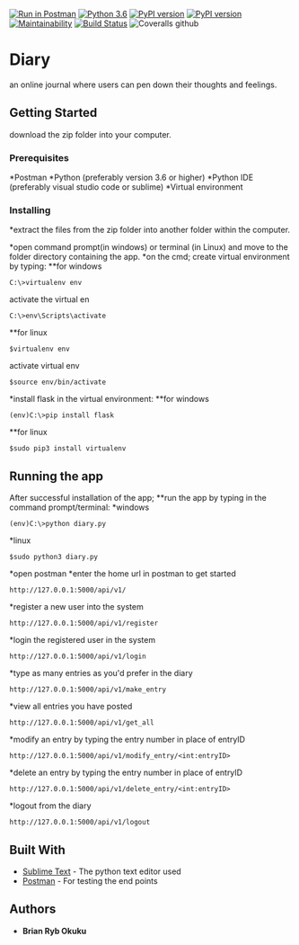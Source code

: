 [![Run in Postman](https://run.pstmn.io/button.svg)](https://app.getpostman.com/run-collection/337dee8ee33f349ab94d)
[![Python 3.6](https://img.shields.io/badge/python-3.6-blue.svg)](https://www.python.org/downloads/release/python-360/)
[![PyPI version](https://badge.fury.io/py/postman.svg)](https://badge.fury.io/py/postman)
[![PyPI version](https://badge.fury.io/py/sublime.svg)](https://badge.fury.io/py/sublime)
[![Maintainability](https://api.codeclimate.com/v1/badges/622cfadf6b42f5843d83/maintainability)](https://codeclimate.com/github/C3real-kill3r/Diary/maintainability)
[![Build Status](https://travis-ci.org/C3real-kill3r/Diary.svg?branch=challenge2)](https://travis-ci.org/C3real-kill3r/Diary)
![Coveralls github](https://img.shields.io/coveralls/github/jekyll/jekyll.svg)
# Diary

an online journal where users can pen down their thoughts and feelings.
## Getting Started

download the zip folder into your computer.

### Prerequisites

*Postman
*Python (preferably version 3.6 or higher)
*Python IDE (preferably visual studio code or sublime)
*Virtual environment

### Installing
*extract the files from the zip folder into another folder within the computer.

*open command prompt(in windows) or terminal (in Linux) and move to the folder directory containing the app.
*on the cmd; create virtual environment by typing:
**for windows
```
C:\>virtualenv env
```
activate the virtual en 
```
C:\>env\Scripts\activate
```

**for linux
```
$virtualenv env
```
activate virtual env
```
$source env/bin/activate
```
*install flask in the virtual environment:
**for windows
```
(env)C:\>pip install flask
```
**for linux
```
$sudo pip3 install virtualenv
```

## Running the app

After successful installation of the app;
**run the app by typing in the command prompt/terminal:
*windows
```
(env)C:\>python diary.py 
```
*linux
```
$sudo python3 diary.py
```
*open postman
*enter the home url in postman to get started
```
http://127.0.0.1:5000/api/v1/
```
*register a new user into the system
```
http://127.0.0.1:5000/api/v1/register
```
*login the registered user in the system
```
http://127.0.0.1:5000/api/v1/login
```
*type as many entries as you'd prefer in the diary
```
http://127.0.0.1:5000/api/v1/make_entry
```
*view all entries you have posted
```
http://127.0.0.1:5000/api/v1/get_all
```
*modify an entry by typing the entry number in place of entryID
```
http://127.0.0.1:5000/api/v1/modify_entry/<int:entryID>
```
*delete an entry by typing the entry number in place of entryID
```
http://127.0.0.1:5000/api/v1/delete_entry/<int:entryID>
```
*logout from the diary
```
http://127.0.0.1:5000/api/v1/logout
```


## Built With

* [Sublime Text](http://www.sublimetext.com/) - The python text editor used
* [Postman](https://www.getpostman.com/) - For testing the end points

## Authors

* **Brian Ryb Okuku** 
